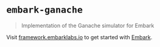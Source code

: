 # `embark-ganache`

> Implementation of the Ganache simulator for Embark

Visit [framework.embarklabs.io](https://framework.embarklabs.io/) to get started with
[Embark](https://github.com/embarklabs/embark).
